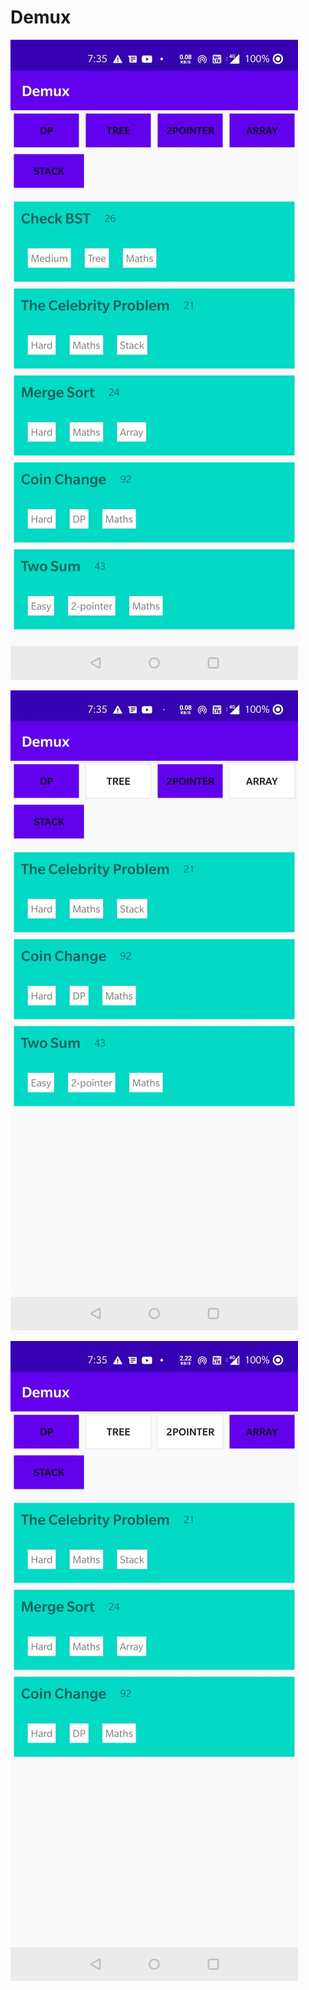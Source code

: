 # Demux


![alt text](https://github.com/sidraj000/Demux/blob/master/app/src/main/res/drawable-v24/ss1.jpeg)

![alt text](https://github.com/sidraj000/Demux/blob/master/app/src/main/res/drawable-v24/ss2.jpeg)

![alt text](https://github.com/sidraj000/Demux/blob/master/app/src/main/res/drawable-v24/ss3.jpeg)
